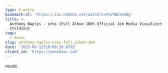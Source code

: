 ```yaml
---
type: h-entry
bookmark-of: 'https://inv.nadeko.net/watch?v=FxVhBCSxGNg'
title: >-
  Anthony Naples - orbs [Full Album 100% Official Jek Media Visualizer] -
  Invidious
tags:
  - music
slug: anthony-naples-orbs-full-album-100
date: '2025-06-12T18:08:29.879Z'
client_id: 'https://omnibear.com'
---
```

music
